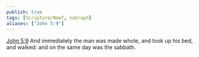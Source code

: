 ```yaml
---
publish: true
tags: [Scripture/NewT, noGraph]
aliases: ["John 5:9"]
---
```

[John 5:9](https://churchofjesuschrist.org/study/scriptures/nt/john/5?lang=eng&id=p9#p9) And immediately the man was made whole, and took up his bed, and walked: and on the same day was the sabbath.
